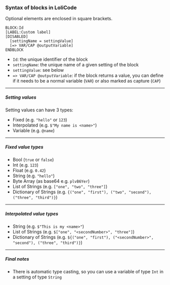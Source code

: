 ﻿### Syntax of blocks in LoliCode

Optional elements are enclosed in square brackets.

```
BLOCK:Id
[LABEL:Custom label]
[DISABLED]
  [settingName = settingValue]
  [=> VAR/CAP @outputVariable]
ENDBLOCK
```

- `Id`: the unique identifier of the block
- `settingName`: the unique name of a given setting of the block
- `settingValue`: see below
- `=> VAR/CAP @outputVariable`: if the block returns a value, you can define if it needs to be
  a normal variable (`VAR`) or also marked as capture (`CAP`)

---

##### Setting values

Setting values can have 3 types:

- Fixed (e.g. `"hello"` or `123`)
- Interpolated (e.g. `$"My name is <name>"`)
- Variable (e.g. `@name`)

---

##### Fixed value types

- Bool (`true` or `false`)
- Int (e.g. `123`)
- Float (e.g. `0.42`)
- String (e.g. `"hello"`)
- Byte Array (as base64 e.g. `plvB6Yer`)
- List of Strings (e.g. `["one", "two", "three"]`)
- Dictionary of Strings (e.g. `{("one", "first"), ("two", "second"), ("three", "third")}`)

---

##### Interpolated value types

- String (e.g. `$"This is my <name>"`)
- List of Strings (e.g. `$["one", "<secondNumber>", "three"]`)
- Dictionary of Strings (e.g. `${("one", "first"), ("<secondNumber>", "second"), ("three", "third")}`)

---

##### Final notes

- There is automatic type casting, so you can use a variable of type `Int` in a setting of type `String`